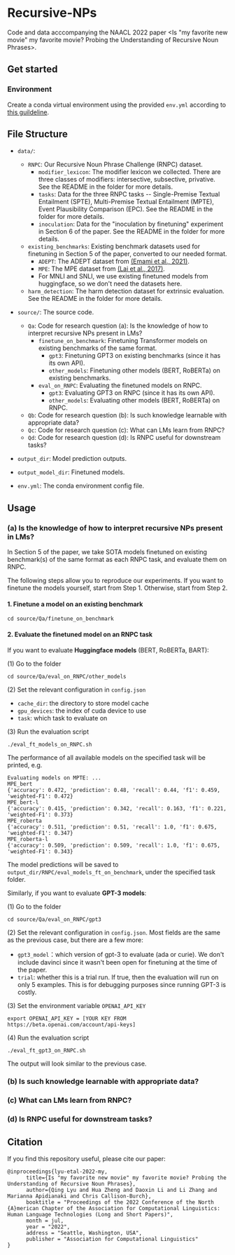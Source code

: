 # Recursive-NPs
Code and data acccompanying the NAACL 2022 paper <Is "my favorite new movie" my favorite movie? Probing the Understanding of Recursive Noun Phrases>.

## Get started

### Environment

Create a conda virtual environment using the provided `env.yml` according to [this guildeline](https://docs.conda.io/projects/conda/en/latest/user-guide/tasks/manage-environments.html#creating-an-environment-from-an-environment-yml-file).

## File Structure

- `data/`:
    - `RNPC`: Our Recursive Noun Phrase Challenge (RNPC) dataset.
        - `modifier_lexicon`: The modifier lexicon we collected. There are three classes of modifiers: intersective, subsective, privative. See the README in the folder for more details.
        - `tasks`: Data for the three RNPC tasks -- Single-Premise Textual Entailment (SPTE), Multi-Premise Textual Entailment (MPTE), Event Plausibility Comparison (EPC). See the README in the folder for more details.
        - `inoculation`: Data for the "inoculation by finetuning" experiment in Section 6 of the paper. See the README in the folder for more details.
    - `existing_benchmarks`: Existing benchmark datasets used for finetuning in Section 5 of the paper, converted to our needed format.
        - `ADEPT`: The ADEPT dataset from [(Emami et al., 2021)](https://github.com/aemami1/ADEPT). 
        - `MPE`: The MPE dataset from [(Lai et al., 2017)](https://github.com/aylai/MultiPremiseEntailment).
        - For MNLI and SNLI, we use existing finetuned models from huggingface, so we don't need the datasets here.
    - `harm_detection`: The harm detection dataset for extrinsic evaluation.  See the README in the folder for more details.
- `source/`: The source code.
    - `Qa`: Code for research question (a): Is the knowledge of how to interpret recursive NPs present in LMs?
        - `finetune_on_benchmark`: Finetuning Transformer models on existing benchmarks of the same format. 
            - `gpt3`: Finetuning GPT3 on existing benchmarks (since it has its own API). 
            - `other_models`: Finetuning other models (BERT, RoBERTa) on existing benchmarks. 
        - `eval_on_RNPC`: Evaluating the finetuned models on RNPC.
            - `gpt3`: Evaluating GPT3 on RNPC (since it has its own API). 
            - `other_models`: Evaluating other models (BERT, RoBERTa) on RNPC.
    - `Qb`: Code for research question (b): Is such knowledge learnable with appropriate
data?
    - `Qc`: Code for research question (c): What can LMs learn from RNPC?
    - `Qd`: Code for research question (d): Is RNPC useful for downstream tasks?

- `output_dir`: Model prediction outputs.

- `output_model_dir`: Finetuned models.

- `env.yml`: The conda environment config file.

## Usage

### (a) Is the knowledge of how to interpret recursive NPs present in LMs?

In Section 5 of the paper, we take SOTA models finetuned on existing benchmark(s) of the same format as each RNPC task, and evaluate them on RNPC. 

The following steps allow you to reproduce our experiments.
If you want to finetune the models yourself, start from Step 1. Otherwise, start from Step 2.

#### 1. Finetune a model on an existing benchmark

```
cd source/Qa/finetune_on_benchmark
```

#### 2. Evaluate the finetuned model on an RNPC task


If you want to evaluate **Huggingface models** (BERT, RoBERTa, BART):

(1) Go to the folder
```
cd source/Qa/eval_on_RNPC/other_models
```

(2) Set the relevant configuration in `config.json`
- `cache_dir`: the directory to store model cache
- `gpu_devices`: the index of cuda device to use
- `task`: which task to evaluate on

(3) Run the evaluation script
```
./eval_ft_models_on_RNPC.sh
```
The performance of all available models on the specified task will be printed, e.g.
```
Evaluating models on MPTE: ...
MPE_bert
{'accuracy': 0.472, 'prediction': 0.48, 'recall': 0.44, 'f1': 0.459, 'weighted-F1': 0.472}
MPE_bert-l
{'accuracy': 0.415, 'prediction': 0.342, 'recall': 0.163, 'f1': 0.221, 'weighted-F1': 0.373}
MPE_roberta
{'accuracy': 0.511, 'prediction': 0.51, 'recall': 1.0, 'f1': 0.675, 'weighted-F1': 0.347}
MPE_roberta-l
{'accuracy': 0.509, 'prediction': 0.509, 'recall': 1.0, 'f1': 0.675, 'weighted-F1': 0.343}
```
The model predictions will be saved to `output_dir/RNPC/eval_models_ft_on_benchmark`, under the specified task folder.


Similarly, if you want to evaluate **GPT-3 models**:

(1) Go to the folder
```
cd source/Qa/eval_on_RNPC/gpt3
```
(2) Set the relevant configuration in `config.json`. Most fields are the same as the previous case, but there are a few more:
- `gpt3_model`：which version of gpt-3 to evaluate (ada or curie). We don't include davinci since it wasn't been open for finetuning at the time of the paper.
- `trial`: whether this is a trial run. If true, then the evaluation will run on only 5 examples. This is for debugging purposes since running GPT-3 is costly.  

(3) Set the environment variable `OPENAI_API_KEY`
```
export OPENAI_API_KEY = [YOUR KEY FROM https://beta.openai.com/account/api-keys]
```
(4) Run the evaluation script
```
./eval_ft_gpt3_on_RNPC.sh
```
The output will look similar to the previous case.

### (b) Is such knowledge learnable with appropriate data?
### (c) What can LMs learn from RNPC?
### (d) Is RNPC useful for downstream tasks?

## Citation
If you find this repository useful, please cite our paper:

```
@inproceedings{lyu-etal-2022-my,
      title={Is "my favorite new movie" my favorite movie? Probing the Understanding of Recursive Noun Phrases}, 
      author={Qing Lyu and Hua Zheng and Daoxin Li and Li Zhang and Marianna Apidianaki and Chris Callison-Burch},
	  booktitle = "Proceedings of the 2022 Conference of the North {A}merican Chapter of the Association for Computational Linguistics: Human Language Technologies (Long and Short Papers)",
      month = jul,
      year = "2022",
      address = "Seattle, Washington, USA",
      publisher = "Association for Computational Linguistics"
}
```
